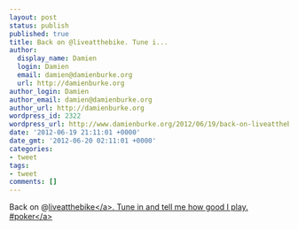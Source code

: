 ```yaml
---
layout: post
status: publish
published: true
title: Back on @liveatthebike. Tune i...
author:
  display_name: Damien
  login: Damien
  email: damien@damienburke.org
  url: http://damienburke.org
author_login: Damien
author_email: damien@damienburke.org
author_url: http://damienburke.org
wordpress_id: 2322
wordpress_url: http://www.damienburke.org/2012/06/19/back-on-liveatthebike-tune-i/
date: '2012-06-19 21:11:01 +0000'
date_gmt: '2012-06-20 02:11:01 +0000'
categories:
- tweet
tags:
- tweet
comments: []
---
```

<p>Back on @<a href="http:&#47;&#47;twitter.com&#47;liveatthebike" class="aktt_username">liveatthebike<&#47;a>. Tune in and tell me how good I play. #<a href="http:&#47;&#47;search.twitter.com&#47;search?q=%23poker" class="aktt_hashtag">poker<&#47;a></p>

